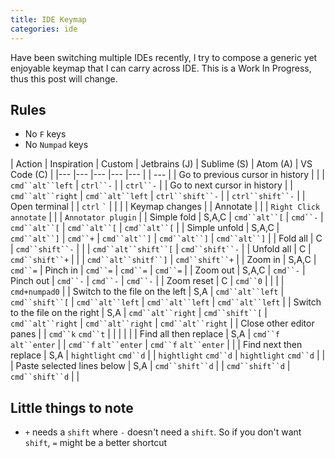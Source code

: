 ```yaml
---
title: IDE Keymap
categories: ide
---
```


Have been switching multiple IDEs recently, I try to compose a generic yet enjoyable keymap that I can carry across IDE.
This is a Work In Progress, thus this post will change.

## Rules

- No `F` keys
- No `Numpad` keys

| Action                            | Inspiration | Custom                 | Jetbrains (J)            | Sublime (S)           | Atom (A)                 | VS Code (C)                        |
|---                                |---          |---                     |---                       |---                    |                          | ---                                |
| Go to previous cursor in history  |             |                        | `cmd``alt``left`         | `ctrl``-`             |                          | `ctrl``-`                          |
| Go to next cursor in history      |             | `cmd``alt``right`      | `cmd``alt``left`         | `ctrl``shift``-`      |                          | `ctrl``shift``-`                   |
| Open terminal                     |             | `ctrl` `` ` ``         |                          |                       |                          | Keymap changes                     |
| Annotate                          |             |                        | `Right Click` `annotate` |                       |                          | `Annotator plugin`                 |
| Simple fold                       | S,A,C       | `cmd``alt``[`          | `cmd``-`                 | `cmd``alt``[`         | `cmd``alt``[`            | `cmd``alt``[`                      |
| Simple unfold                     | S,A,C       | `cmd``alt``]`          | `cmd``+`                 | `cmd``alt``]`         | `cmd``alt``]`            | `cmd``alt``]`                      |
| Fold all                          | C           | `cmd``shift``-`        |                          |                       | `cmd``alt``shift``[`     | `cmd``shift``-`                    |
| Unfold all                        | C           | `cmd``shift``+`        |                          |                       | `cmd``alt``shitf``]`     | `cmd``shift``+`                    |
| Zoom in                           | S,A,C       | `cmd``=`               | Pinch in                 | `cmd``=`              | `cmd``=`                 | `cmd``=`                           |
| Zoom out                          | S,A,C       | `cmd``-`               | Pinch out                | `cmd``-`              | `cmd``-`                 | `cmd``-`                           |
| Zoom reset                        | C           | `cmd``0`               |                          |                       |                          | `cmd+numpad0`                      |
| Switch to the file on the left    | S,A         | `cmd``alt``left`       | `cmd``shift``[`          | `cmd``alt``left`      | `cmd``alt``left`         | `cmd``alt``left`                   |
| Switch to the file on the right   | S,A         | `cmd``alt``right`      | `cmd``shift``[`          | `cmd``alt``right`     | `cmd``alt``right`        | `cmd``alt``right`                  |
| Close other editor panes          |             | `cmd``k`   `cmd``t`    |                          |                       |                          |                                    |
| Find all then replace             | S,A         | `cmd``f` `alt``enter`  |                          | `cmd``f` `alt``enter` | `cmd``f` `alt``enter`    |                                    |
| Find next then replace            | S,A         | `hightlight` `cmd``d`  |                          | `hightlight` `cmd``d` | `hightlight` `cmd``d`    |                                    |
| Paste selected lines below        | S,A         | `cmd``shift``d`        |                          | `cmd``shift``d`       | `cmd``shift``d`          |                                    |

## Little things to note

- `+` needs a `shift` where `-` doesn't need a `shift`. So if you don't want `shift`, `=` might be a better shortcut
